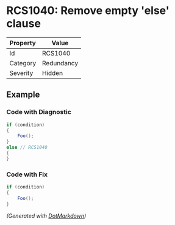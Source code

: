 # RCS1040: Remove empty 'else' clause

| Property | Value      |
| -------- | ---------- |
| Id       | RCS1040    |
| Category | Redundancy |
| Severity | Hidden     |

## Example

### Code with Diagnostic

```csharp
if (condition)
{
    Foo();
}
else // RCS1040
{
}
```

### Code with Fix

```csharp
if (condition)
{
    Foo();
}
```


*\(Generated with [DotMarkdown](http://github.com/JosefPihrt/DotMarkdown)\)*